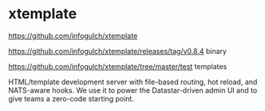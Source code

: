 # xtemplate

https://github.com/infogulch/xtemplate

https://github.com/infogulch/xtemplate/releases/tag/v0.8.4 binary

https://github.com/infogulch/xtemplate/tree/master/test templates


HTML/template development server with file-based routing, hot reload, and NATS-aware hooks. We use it to power the Datastar-driven admin UI and to give teams a zero-code starting point.

